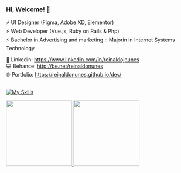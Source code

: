 ### Hi, Welcome! 👋

⚡ UI Designer (Figma, Adobe XD, Elementor)<br />
⚡ Web Developer (Vue.js, Ruby on Rails & Php)<br />
⚡ Bachelor in Advertising and marketing :: Majorin in Internet Systems Technology

💬 Linkedin: https://www.linkedin.com/in/reinaldojnunes<br />
💻 Behance: http://be.net/reinaldonunes <br />
🌐 Portfolio: https://reinaldonunes.github.io/dev/

##
[![My Skills](https://skillicons.dev/icons?i=html,css,bootstrap,js,jquery,vue,nuxt,rails,git,linux&theme=dark)](https://skillicons.dev)

<div>
  <a href="https://github.com/reinaldonunes">
  <img height="180em" src="https://github-readme-stats.vercel.app/api?username=reinaldonunes&show_icons=true&theme=dracula&include_all_commits=true&count_private=true&hide_border=true"/>
  <img height="180em" src="https://github-readme-stats.vercel.app/api/top-langs/?username=reinaldonunes&layout=compact&langs_count=7&theme=dracula&hide_border=true"/>
</div>
